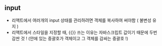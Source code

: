 ## input 
- 리액트에서 여러개의 input 상태를 관리하려면 객체를 복사하여 써야함 ( 불변성 유지 )
- 리액트에서 스타일을 지정할 때, {{}} 쓰는 이유는 자바스크립트 값이기 때문에 두번 감싼 것 ! (안에 있는 중괄호가 객체이고 그 객체를 감싸는 중괄호 !)
